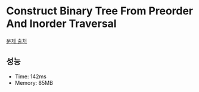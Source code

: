 # Construct Binary Tree From Preorder And Inorder Traversal

[문제 출처](https://leetcode.com/problems/construct-binary-tree-from-preorder-and-inorder-traversal)

## 성능

- Time: 142ms
- Memory: 85MB